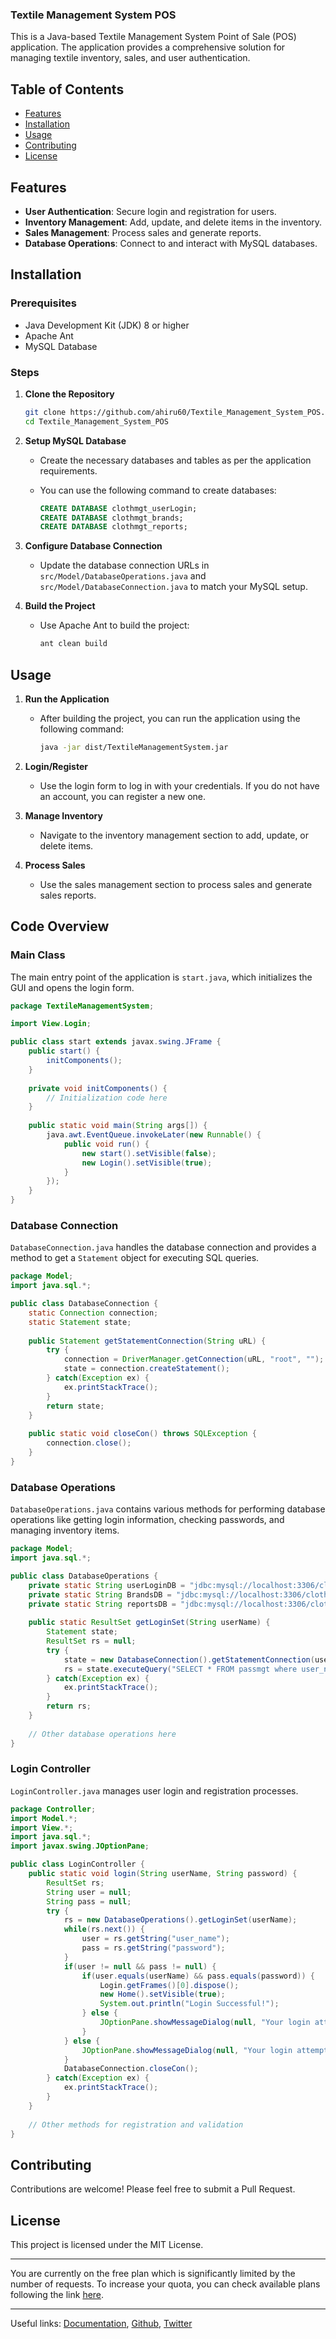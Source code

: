 ### Textile Management System POS

This is a Java-based Textile Management System Point of Sale (POS) application. The application provides a comprehensive solution for managing textile inventory, sales, and user authentication.

## Table of Contents

- [Features](#features)
- [Installation](#installation)
- [Usage](#usage)
- [Contributing](#contributing)
- [License](#license)

## Features

- **User Authentication**: Secure login and registration for users.
- **Inventory Management**: Add, update, and delete items in the inventory.
- **Sales Management**: Process sales and generate reports.
- **Database Operations**: Connect to and interact with MySQL databases.

## Installation

### Prerequisites

- Java Development Kit (JDK) 8 or higher
- Apache Ant
- MySQL Database

### Steps

1. **Clone the Repository**

   ```sh
   git clone https://github.com/ahiru60/Textile_Management_System_POS.git
   cd Textile_Management_System_POS
   ```

2. **Setup MySQL Database**

   - Create the necessary databases and tables as per the application requirements. 
   - You can use the following command to create databases:

     ```sql
     CREATE DATABASE clothmgt_userLogin;
     CREATE DATABASE clothmgt_brands;
     CREATE DATABASE clothmgt_reports;
     ```

3. **Configure Database Connection**

   - Update the database connection URLs in `src/Model/DatabaseOperations.java` and `src/Model/DatabaseConnection.java` to match your MySQL setup.

4. **Build the Project**

   - Use Apache Ant to build the project:

     ```sh
     ant clean build
     ```

## Usage

1. **Run the Application**

   - After building the project, you can run the application using the following command:

     ```sh
     java -jar dist/TextileManagementSystem.jar
     ```

2. **Login/Register**

   - Use the login form to log in with your credentials. If you do not have an account, you can register a new one.

3. **Manage Inventory**

   - Navigate to the inventory management section to add, update, or delete items.

4. **Process Sales**

   - Use the sales management section to process sales and generate sales reports.

## Code Overview

### Main Class

The main entry point of the application is `start.java`, which initializes the GUI and opens the login form.

```java
package TextileManagementSystem;

import View.Login;

public class start extends javax.swing.JFrame {
    public start() {
        initComponents();
    }
    
    private void initComponents() {
        // Initialization code here
    }
    
    public static void main(String args[]) {
        java.awt.EventQueue.invokeLater(new Runnable() {
            public void run() {
                new start().setVisible(false);
                new Login().setVisible(true);
            }
        });
    }
}
```

### Database Connection

`DatabaseConnection.java` handles the database connection and provides a method to get a `Statement` object for executing SQL queries.

```java
package Model;
import java.sql.*;

public class DatabaseConnection {
    static Connection connection;
    static Statement state;
    
    public Statement getStatementConnection(String uRL) {
        try {
            connection = DriverManager.getConnection(uRL, "root", "");
            state = connection.createStatement();
        } catch(Exception ex) {
            ex.printStackTrace();
        }
        return state;
    }
    
    public static void closeCon() throws SQLException {
        connection.close();
    }
}
```

### Database Operations

`DatabaseOperations.java` contains various methods for performing database operations like getting login information, checking passwords, and managing inventory items.

```java
package Model;
import java.sql.*;

public class DatabaseOperations {
    private static String userLoginDB = "jdbc:mysql://localhost:3306/clothmgt_userLogin";
    private static String BrandsDB = "jdbc:mysql://localhost:3306/clothmgt_brands";
    private static String reportsDB = "jdbc:mysql://localhost:3306/clothmgt_reports";
    
    public static ResultSet getLoginSet(String userName) {
        Statement state;
        ResultSet rs = null;
        try {
            state = new DatabaseConnection().getStatementConnection(userLoginDB);
            rs = state.executeQuery("SELECT * FROM passmgt where user_name='" + userName + "'");
        } catch(Exception ex) {
            ex.printStackTrace();
        }
        return rs;
    }
    
    // Other database operations here
}
```

### Login Controller

`LoginController.java` manages user login and registration processes.

```java
package Controller;
import Model.*;
import View.*;
import java.sql.*;
import javax.swing.JOptionPane;

public class LoginController {
    public static void login(String userName, String password) {
        ResultSet rs;
        String user = null;
        String pass = null;
        try {
            rs = new DatabaseOperations().getLoginSet(userName);
            while(rs.next()) {
                user = rs.getString("user_name");
                pass = rs.getString("password");
            }
            if(user != null && pass != null) {
                if(user.equals(userName) && pass.equals(password)) {
                    Login.getFrames()[0].dispose();
                    new Home().setVisible(true);
                    System.out.println("Login Successful!");
                } else {
                    JOptionPane.showMessageDialog(null, "Your login attempt failed. Please check your username and password again!");
                }
            } else {
                JOptionPane.showMessageDialog(null, "Your login attempt failed. Please check your username and password again!");
            }
            DatabaseConnection.closeCon();
        } catch(Exception ex) {
            ex.printStackTrace();
        }
    }
    
    // Other methods for registration and validation
}
```

## Contributing

Contributions are welcome! Please feel free to submit a Pull Request.

## License

This project is licensed under the MIT License.

---

You are currently on the free plan which is significantly limited by the number of requests. To increase your quota, you can check available plans following the link [here](https://c7d59216ee8ec59bda5e51ffc17a994d.auth.portal-pluginlab.ai/pricing).

---

Useful links: [Documentation](https://docs.askthecode.ai), [Github](https://github.com/askthecode/documentation), [Twitter](https://twitter.com/askthecode_ai)
